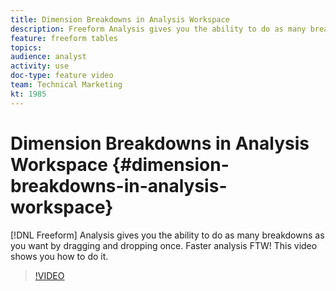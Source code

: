 ```yaml
---
title: Dimension Breakdowns in Analysis Workspace
description: Freeform Analysis gives you the ability to do as many breakdowns as you want by dragging and dropping once. Faster analysis FTW! This video shows you how to do it.
feature: freeform tables
topics: 
audience: analyst
activity: use
doc-type: feature video
team: Technical Marketing
kt: 1985
---
```


# Dimension Breakdowns in Analysis Workspace {#dimension-breakdowns-in-analysis-workspace}

[!DNL Freeform] Analysis gives you the ability to do as many breakdowns as you want by dragging and dropping once. Faster analysis FTW! This video shows you how to do it.

>[!VIDEO](https://video.tv.adobe.com/v/23969/?quality=12)

